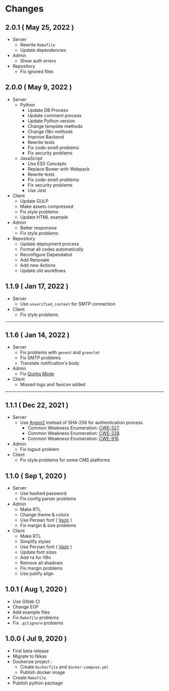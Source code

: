 # Changes

## 2.0.1 ( May 25, 2022 )

-   Server
    -   Rewrite `Makefile`
    -   Update dependencies
-   Admin
    -   Show auth errors
-   Repository
    -   Fix ignored files

## 2.0.0 ( May 9, 2022 )

-   Server
    -   Python
        -   Update DB Process
        -   Update comment process
        -   Update Python version
        -   Change template methods
        -   Change i18n methods
        -   Improve Backend
        -   Rewrite tests
        -   Fix code-smell problems
        -   Fix security problems
    -   JavaScript
        -   Use ES5 Concepts
        -   Replace Bower with Webpack
        -   Rewrite tests
        -   Fix code-smell problems
        -   Fix security problems
        -   Use Jest
-   Client
    -   Update GULP
    -   Make assets compressed
    -   Fix style problems
    -   Update HTML example
-   Admin
    -   Better responsive
    -   Fix style problems
-   Repository
    -   Update deployment process
    -   Format all codes automatically
    -   Reconfigure Dependabot
    -   Add Renovate
    -   Add new Actions
    -   Update old workflows

## 1.1.9 ( Jan 17, 2022 )

-   Server
    -   Use `unverified_context` for SMTP connection
-   Client
    -   Fix style problems

---

## 1.1.6 ( Jan 14, 2022 )

-   Server
    -   Fix problems with `gevent` and `greenlet`
    -   Fix SMTP problems
    -   Translate notification's body
-   Admin
    -   Fix [Quirks Mode](https://developer.mozilla.org/en-US/docs/Web/HTML/Quirks_Mode_and_Standards_Mode)
-   Client
    -   Missed logo and favicon added

---

## 1.1.1 ( Dec 22, 2021 )

-   Server
    -   Use [Argon2](https://en.wikipedia.org/wiki/Argon2) instead of SHA-256 for authentication process
        -   Common Weakness Enumeration: [CWE-327](https://cwe.mitre.org/data/definitions/327.html).
        -   Common Weakness Enumeration: [CWE-328](https://cwe.mitre.org/data/definitions/328.html).
        -   Common Weakness Enumeration: [CWE-916](https://cwe.mitre.org/data/definitions/916.html).
-   Admin
    -   Fix logout problem
-   Client
    -   Fix style problems for some CMS platforms

## 1.1.0 ( Sep 1, 2020 )

-   Server
    -   Use hashed password
    -   Fix config parser problems
-   Admin
    -   Make RTL
    -   Change theme & colors
    -   Use Persian font ( [Vazir](https://github.com/rastikerdar/vazir-font) )
    -   Fix margin & size problems
-   Client
    -   Make RTL
    -   Simplify styles
    -   Use Persian font ( [Vazir](https://github.com/rastikerdar/vazir-font) )
    -   Update font sizes
    -   Add `FA` for i18n
    -   Remove all shadows
    -   Fix margin problems
    -   Use justify align

## 1.0.1 ( Aug 1, 2020 )

-   Use Gitlab CI
-   Change EOF
-   Add example files
-   Fix `Makefile` problems
-   Fix `.gitignore` problems

## 1.0.0 ( Jul 9, 2020 )

-   First beta release
-   Migrate to Nikas
-   Dockerize project :
    -   Create `Dockerfile` and `docker-compose.yml`
    -   Publish docker image
-   Create `Makefile`
-   Publish python package
